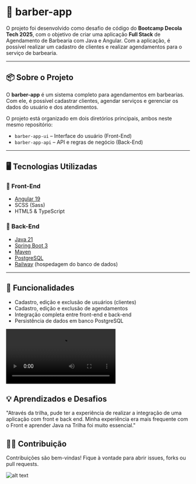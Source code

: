 # 💈 barber-app

O projeto foi desenvolvido como desafio de código do **Bootcamp Decola Tech 2025**, com o objetivo de criar uma aplicação **Full Stack** de Agendamento de Barbearia com Java e Angular. Com a aplicação, é possível realizar um cadastro de clientes e realizar agendamentos para o serviço de barbearia.

---

## 📦 Sobre o Projeto

O **barber-app** é um sistema completo para agendamentos em barbearias. Com ele, é possível cadastrar clientes, agendar serviços e gerenciar os dados do usuário e dos atendimentos.

O projeto está organizado em dois diretórios principais, ambos neste mesmo repositório:

- `barber-app-ui` – Interface do usuário (Front-End)
- `barber-app-api` – API e regras de negócio (Back-End)

---

## 🖥️ Tecnologias Utilizadas

### 🔹 Front-End
- [Angular 19](https://angular.io/)
- SCSS (Sass)
- HTML5 & TypeScript

### 🔹 Back-End
- [Java 21](https://www.oracle.com/java/)
- [Spring Boot 3](https://spring.io/projects/spring-boot)
- [Maven](https://maven.apache.org/)
- [PostgreSQL](https://www.postgresql.org/)
- [Railway](https://railway.app/) (hospedagem do banco de dados)

---

## 🧩 Funcionalidades
- Cadastro, edição e exclusão de usuários (clientes)
- Cadastro, edição e exclusão de agendamentos
- Integração completa entre front-end e back-end
- Persistência de dados em banco PostgreSQL

<video controls src="barber-app-ui/src/app/assets/img/barbearia-front-back.mp4" title="Vídeo do Barber-App funcionando"></video>

## 💡 Aprendizados e Desafios
"Através da trilha, pude ter a experiência de realizar a integração de uma aplicação com front e back end. Minha experiência era mais frequente com o Front e aprender Java na Trilha foi muito essencial."


## 🙋‍♀️ Contribuição
Contribuições são bem-vindas! Fique à vontade para abrir issues, forks ou pull requests.

![alt text](barber-app-ui/src/app/assets/img/Barbearia.gif)